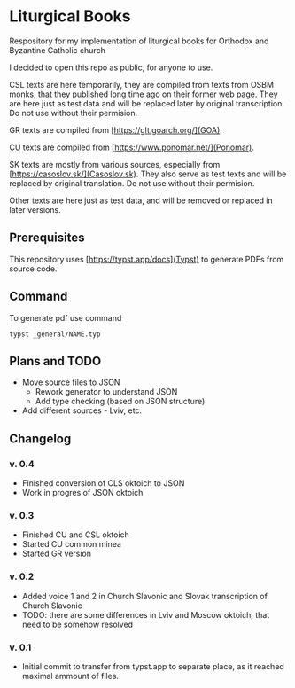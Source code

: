# Liturgical Books

Respository for my implementation of liturgical books for Orthodox and Byzantine Catholic church

I decided to open this repo as public, for anyone to use.

CSL texts are here temporarily, they are compiled from texts from OSBM monks, that they published long time ago on their former web page. They are here just as test data and will be replaced later by original transcription. Do not use without their permision.

GR texts are compiled from [https://glt.goarch.org/](GOA).

CU texts are compiled from [https://www.ponomar.net/](Ponomar).

SK texts are mostly from various sources, especially from [https://casoslov.sk/](Casoslov.sk). They also serve as test texts and will be replaced by original translation. Do not use without their permision.

Other texts are here just as test data, and will be removed or replaced in later versions.

## Prerequisites

This repository uses [https://typst.app/docs](Typst) to generate PDFs from source code.

## Command

To generate pdf use command
```
typst _general/NAME.typ
```

## Plans and TODO

- Move source files to JSON
    - Rework generator to understand JSON
    - Add type checking (based on JSON structure)
- Add different sources - Lviv, etc.

## Changelog

### v. 0.4

- Finished conversion of CLS oktoich to JSON
- Work in progres of JSON oktoich

### v. 0.3

- Finished CU and CSL oktoich
- Started CU common minea
- Started GR version

### v. 0.2

- Added voice 1 and 2 in Church Slavonic and Slovak transcription of Church Slavonic 
- TODO: there are some differences in Lviv and Moscow oktoich, that need to be somehow resolved

### v. 0.1

- Initial commit to transfer from typst.app to separate place, as it reached maximal ammount of files.